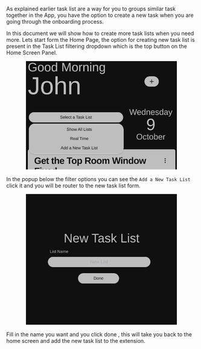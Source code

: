 As explained earlier task list are a way for you to groups similar task together in the App, you have the option to create a new task when you are going through the onboarding process. 

In this document we will show how to create more task lists when you need more. Lets start form the Home Page, the option for creating new task list is present in the Task List filtering dropdown which is the top button on the Home Screen Panel. 

<div align="center">
<img src="../../media/New-TaskList.png" alt="New Task List" width=400/>
</div>

In the popup below the filter options you can see the `Add a New Task List` click it and you will be router to the new task list form.

<div align="center">
<img src="../../media/New-TaskList-Form.png" alt="Task List Form" width=400/>
</div>

Fill in the name you want and you click done , this will take you back to the home screen and add the new task list to the extension.